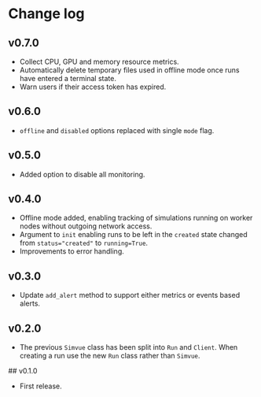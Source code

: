 # Change log

## v0.7.0

* Collect CPU, GPU and memory resource metrics.
* Automatically delete temporary files used in offline mode once runs have entered a terminal state.
* Warn users if their access token has expired.

## v0.6.0

* `offline` and `disabled` options replaced with single `mode` flag.

## v0.5.0

* Added option to disable all monitoring.

## v0.4.0

* Offline mode added, enabling tracking of simulations running on worker nodes without outgoing network access.
* Argument to `init` enabling runs to be left in the `created` state changed from `status="created"` to `running=True`.
* Improvements to error handling.

## v0.3.0

* Update `add_alert` method to support either metrics or events based alerts.

## v0.2.0

* The previous `Simvue` class has been split into `Run` and `Client`. When creating a run use the new `Run` class rather than `Simvue`.

## v0.1.0

* First release.
